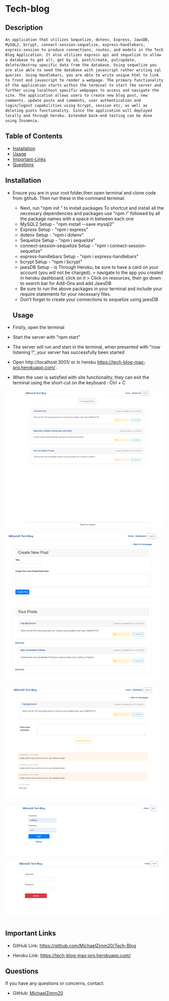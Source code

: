 # Tech-blog

## Description
```
An application that utilizes Sequelize, dotenv, Express, JawsDB, MySQL2, bcrypt, connect-session-sequelize, express-handlebars, express-session to produce connections, routes, and models in the Tech Blog Application. It also utilizes express api and sequelize to allow a database to get all, get by id, post/create, put/update, delete/destroy specific data from the database. Using sequelize you are also able to seed the database with javascript rather writing sql queries. Using Handlebars, you are able to write unique html to link to front end javascript to render a webpage. The primary functionality of the application starts within the terminal to start the server and further using localhost specific webpages to access and navigate the site. The application allows users to create new blog post, new comments. update posts and comments, user authentication and login/logout capabilities using bcrypt, session etc, as well as deleting psots functionality. Since the application will deployed locally and through heroku. Extended back-end testing can be done using Insomnia.
  ```

  ## Table of Contents 
  * [Installation](#installation)
  * [Usage](#usage)
  * [Important-Links](#Important-Links)
  * [Questions](#questions)

  ## Installation
  * Ensure you are in your root folder,then open terminal and clone code from github. Then run these in the command terminal:

    * Next, run "npm init " to install packages 
    To shortcut and install all the necessary dependencies and packages use "npm i" followed by all the package names with a space in between each one 
    * MySQL2 Setup - "npm install --save mysql2"
    * Express Setup - "npm i express" 
    * dotenv Setup - "npm i dotenv" 
    * Sequelize Setup - "npm i sequelize" 
    * connect-session-sequelize Setup - "npm i connect-session-sequelize"
    * express-handlebars Setup - "npm i express-handlebars"
    * bcrypt Setup - "npm i bcrypt"
    * jawsDB Setup - is Through Heroku, be sure to have a card on your account (you will not be charged). > navigate to the app you created in heroku dashboard, click on it > Click on resources, then go down to search bar for Add-Ons and add JawsDB
    * Be sure to run the above packages in your terminal and include your require statements for your necessary files.
    * Don't forget to create your connections to sequelize using jawsDB


    ## Usage
  * Firstly, open the terminal 
  * Start the server with "npm start"
  * The server will run and start in the terminal, when presented with "now listening !", your server has successfully been started
  * Open http://localhost:3001/ or in heroku  https://tech-blog-max-pro.herokuapp.com/ .
  * When the user is satisfied with site functionality, they can exit the terminal using the short-cut on the keyboard : Ctrl + C


  ![Tech Blog Screenshots](assets/images/Picture1.png "Homepage")
 <br/><br/>
![Tech Blog Screenshots](assets/images/Picture2.png "Create Post")
 <br/><br/>
 ![Tech Blog Screenshots](assets/images/Picture3.png "Add Comments")
 <br/><br/>
  ![Tech Blog Screenshots](assets/images/Picture4.png "Login Page")
 <br/><br/>
  ![Tech Blog Screenshots](assets/images/Picture5.png "Signup Page")
 <br/><br/>


 ## Important Links 
* GitHub Link: https://github.com/MichaelZimm20/Tech-Blog

* Heroku Link: https://tech-blog-max-pro.herokuapp.com/


## Questions 
  If you have any questions or concerns, contact:
  * GitHub: [MichaelZimm20](https://github.com/MichaelZimm20)